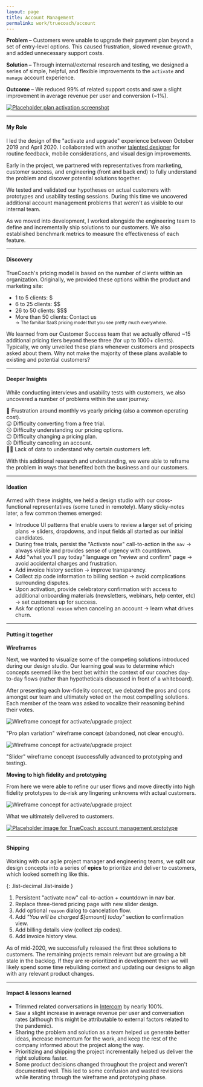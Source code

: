 ```yaml
---
layout: page
title: Account Management
permalink: work/truecoach/account
---
```

**Problem –** Customers were unable to upgrade their payment plan beyond a set of entry-level options. This caused frustration, slowed revenue growth, and added unnecessary support costs.

**Solution –** Through internal/external research and testing, we designed a series of simple, helpful, and flexible improvements to the `activate` and `manage` account experience.

**Outcome –** We reduced 99% of related support costs and saw a slight improvement in average revenue per user and conversion (~1%).

<a href="https://user-images.githubusercontent.com/178044/99298005-4952a580-2806-11eb-8de2-5cfcface9e93.png" target="_blank">
  <img class="transition duration-200 ease-in-out transform scale-1" src="https://user-images.githubusercontent.com/178044/99298005-4952a580-2806-11eb-8de2-5cfcface9e93.png" alt="Placeholder plan activation screenshot" />
</a>

---

#### My Role

I led the design of the "activate and upgrade" experience between October 2019 and April 2020. I collaborated with another <a href="http://twitter.com/joeymurdah" class="link--highlight" target="_blank">talented designer</a> for routine feedback, mobile considerations, and visual design improvements.

Early in the project, we partnered with representatives from marketing, customer success, and engineering (front and back end) to fully understand the problem and discover potential solutions together.

We tested and validated our hypotheses on actual customers with prototypes and usability testing sessions. During this time we uncovered additional account management problems that weren't as visible to our internal team.

As we moved into development, I worked alongside the engineering team to define and incrementally ship solutions to our customers. We also established benchmark metrics to measure the effectiveness of each feature.

---

#### Discovery

TrueCoach's pricing model is based on the number of clients within an organization. Originally, we provided these options within the product and marketing site:

<div class="bg-gray-100 dark:bg-gray-900 rounded-lg p-6">
  <ul class="list-disc list-inside">
    <li><span class="font-bold">1 to 5 clients</span>: $</li>
    <li><span class="font-bold">6 to 25 clients</span>: $$</li>
    <li><span class="font-bold">26 to 50 clients</span>: $$$</li>
    <li class="mb-3"><span class="font-bold">More than 50 clients</span>: Contact us</li>
    <small>-> The familiar SaaS pricing model that you see pretty much everywhere.</small>
  </ul>
</div>

We learned from our Customer Success team that we actually offered ~15 additional pricing tiers beyond these three (for up to 1000+ clients). Typically, we only unveiled these plans whenever customers and prospects asked about them. Why not make the majority of these plans available to existing and potential customers?

---

#### Deeper Insights

While conducting interviews and usability tests with customers, we also uncovered a number of problems within the user journey:

🤔 Frustration around monthly vs yearly pricing (also a common operating cost).<br>
😕 Difficulty converting from a free trial.<br>
😕 Difficulty understanding our pricing options.<br>
😕 Difficulty changing a pricing plan.<br>
😕 Difficulty canceling an account.<br>
🤷‍♀️ Lack of data to understand why certain customers left.

With this additional research and understanding, we were able to reframe the problem in ways that benefited both the business and our customers.

---

#### Ideation

Armed with these insights, we held a design studio with our cross-functional representatives (some tuned in remotely). Many sticky-notes later, a few common themes emerged:

- Introduce UI patterns that enable users to review a larger set of pricing plans -> sliders, dropdowns, and input fields all started as our initial candidates.
- During free trials, persist the "Activate now" call-to-action in the `nav` -> always visible and provides sense of urgency with countdown.
- Add "what you'll pay today" language on "review and confirm" page -> avoid accidental charges and frustration.
- Add invoice history section -> improve transparency.
- Collect zip code information to billing section -> avoid complications surrounding disputes.
- Upon activation, provide celebratory confirmation with access to additional onboarding materials (newsletters, webinars, help center, etc) -> set customers up for success.
- Ask for optional `reason` when canceling an account -> learn what drives churn.

---

#### Putting it together

**Wireframes**

Next, we wanted to visualize some of the competing solutions introduced during our design studio. Our learning goal was to determine which concepts seemed like the best bet within the context of our coaches day-to-day flows (rather than hypotheticals discussed in front of a whiteboard).

After presenting each low-fidelity concept, we debated the pros and cons amongst our team and ultimately voted on the most compelling solutions. Each member of the team was asked to vocalize their reasoning behind their votes.

<div class="mb-16 mt-12">
  <img class="shadow-lg border border-gray-200" src="https://user-images.githubusercontent.com/178044/97215018-8c7ea300-1789-11eb-9617-137ae2b84ed8.png" alt="Wireframe concept for activate/upgrade project">
  <p class="text-sm italic text-center">"Pro plan variation" wireframe concept (abandoned, not clear enough).</p>
</div>

<div class="mb-16">
  <img class="shadow-lg border border-gray-200" src="https://user-images.githubusercontent.com/178044/97215032-90122a00-1789-11eb-85e5-d10b410e749d.png" alt="Wireframe concept for activate/upgrade project">
  <p class="text-sm italic text-center">"Slider" wireframe concept (successfully advanced to prototyping and testing).</p>
</div>

**Moving to high fidelity and prototyping**

From here we were able to refine our user flows and move directly into high fidelity prototypes to de-risk any lingering unknowns with actual customers.

<div class="mb-16">
  <img class="shadow-lg border border-gray-200" src="https://user-images.githubusercontent.com/178044/97218618-89d27c80-178e-11eb-9f04-d1fe46a8051b.png" alt="Wireframe concept for activate/upgrade project">
  <p class="text-sm italic text-center">What we ultimately delivered to customers.</p>
</div>

<a class="mb-16" href="https://www.figma.com/proto/WwEFrpYyYurKdCNAI3zBpB/Activate-and-Upgrade-Copy?node-id=1%3A43&viewport=537%2C376%2C0.03125930204987526&scaling=min-zoom&hide-ui=1" target="_blank">
  <img class="rounded-2xl shadow-md transition duration-200 ease-in-out transform hover:shadow-lg scale-1" src="https://user-images.githubusercontent.com/178044/96373580-b6511d80-112a-11eb-9bce-1597d7ad6630.png" alt="Placeholder image for TrueCoach account management prototype" />
</a>

---

#### Shipping

Working with our agile project manager and engineering teams, we split our design concepts into a series of **epics** to prioritize and deliver to customers, which looked something like this.

{: .list-decimal .list-inside }
1. Persistent "activate now" call-to-action + countdown in nav bar.
2. Replace three-tiered pricing page with new slider design.
3. Add optional `reason` dialog to cancelation flow.
4. Add _"You will be charged $[amount] today"_ section to confirmation view.
5. Add billing details view (collect zip codes).
6. Add invoice history view.

As of mid-2020, we successfully released the first three solutions to customers. The remaining projects remain relevant but are growing a bit stale in the backlog. If they are re-prioritized in development then we will likely spend some time rebuilding context and updating our designs to align with any relevant product changes.

---

#### Impact & lessons learned

- Trimmed related conversations in <a href="http://intercom.com" target="_blank" class="link--highlight">Intercom</a> by nearly 100%.
- Saw a slight increase in average revenue per user and conversation rates (although this might be attributable to external factors related to the pandemic).
- Sharing the problem and solution as a team helped us generate better ideas, increase momentum for the work, and keep the rest of the company informed about the project along the way.
- Prioritizing and shipping the project incrementally helped us deliver the right solutions faster.
- Some product decisions changed throughout the project and weren't documented well. This led to some confusion and wasted revisions while iterating through the wireframe and prototyping phase.
